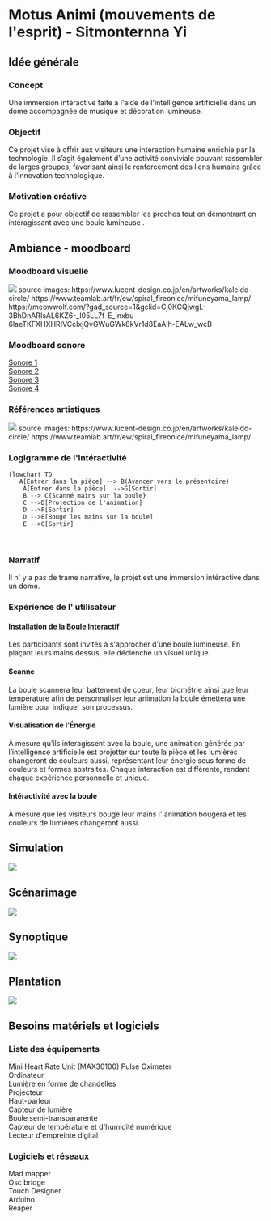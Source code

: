 # Motus Animi (mouvements de l'esprit) - Sitmonternna Yi

## Idée générale
### Concept
Une immersion intéractive faite à l'aide de l'intelligence artificielle dans un dome accompagnée de musique et décoration lumineuse.

### Objectif
Ce projet vise à offrir aux visiteurs une interaction humaine enrichie par la technologie. Il s’agit également d’une activité conviviale pouvant rassembler de larges groupes, favorisant ainsi le renforcement des liens humains grâce à l’innovation technologique.

### Motivation créative
Ce projet a pour objectif de rassembler les proches tout en démontrant en intéragissant avec une boule lumineuse .


## Ambiance - moodboard
### Moodboard visuelle
<img src="img/moodboard_visuelle.jpg" >
source images: https://www.lucent-design.co.jp/en/artworks/kaleido-circle/ 
               https://www.teamlab.art/fr/ew/spiral_fireonice/mifuneyama_lamp/
               <br>
               https://meowwolf.com/?gad_source=1&gclid=Cj0KCQjwgL-3BhDnARIsAL6KZ6-_l05LL7f-E_inxbu-6laeTKFXHXHRIVCcIxjQvGWuGWk8kVr1d8EaAlh-EALw_wcB

### Moodboard sonore
[Sonore 1](https://pixabay.com/fr/music/meditation-spirituel-heavenly-energy-188908/)
<br>
[Sonore 2](https://pixabay.com/fr/music/ambiant-ambiant-relax-sounds-10621/)
<br>
[Sonore 3](https://pixabay.com/fr/music/ambiant-lost-in-the-forest-236236/)
<br>
[Sonore 4](https://pixabay.com/fr/music/meditation-spirituel-cave-of-solitude-187589/)


### Références artistiques
<img src="img/reference_artistique.jpg" >
source images: https://www.lucent-design.co.jp/en/artworks/kaleido-circle/ 
               https://www.teamlab.art/fr/ew/spiral_fireonice/mifuneyama_lamp/

                
### Logigramme de l'intéractivité
```mermaid
flowchart TD
   A[Entrer dans la pièce] --> B(Avancer vers le présentoire)
    A[Entrer dans la pièce]  -->G[Sortir]
    B --> C{Scanné mains sur la boule}
    C -->D[Projection de l'animation]
    D -->F[Sortir]
    D -->E[Bouge les mains sur la boule]
    E -->G[Sortir]
```
<br>



### Narratif
Il n' y a pas de trame narrative, le projet est une immersion intéractive dans un dome.

### Expérience de l' utilisateur
#### Installation de la Boule Interactif 
Les participants sont invités à s'approcher d'une boule lumineuse. En plaçant leurs mains dessus, elle déclenche un visuel unique.

#### Scanne 
La boule scannera leur battement de coeur, leur biométrie ainsi que leur température afin de personnaliser leur animation la boule émettera une lumière pour indiquer son processus.

#### Visualisation de l'Énergie 
À mesure qu'ils interagissent avec la boule, une animation générée par l’intelligence artificielle est projetter sur toute la pièce et les lumières changeront de couleurs aussi, représentant leur énergie sous forme de couleurs et  formes abstraites. Chaque interaction est différente, rendant chaque expérience personnelle et unique.

#### Intéractivité avec la boule
À mesure que les visiteurs bouge leur mains l' animation bougera et les couleurs de lumières changeront aussi.


## Simulation
<img src="img/circulation.png" >

## Scénarimage
<img src="img/scenarimage_nv.png" >
<br>

## Synoptique
<img src="img/synoptique.png" >

## Plantation
<img src="img/studios_plan.png" >

## Besoins matériels et logiciels
### Liste des équipements
Mini Heart Rate Unit (MAX30100) Pulse Oximeter
<br>
Ordinateur
<br>
Lumière en forme de chandelles
<br>
Projecteur
<br>
Haut-parleur
<br>
Capteur de lumière
<br>
Boule semi-transpararente
<br>
Capteur de température et d'humidité numérique
<br>
Lecteur d'empreinte digital

### Logiciels et réseaux
Mad mapper
<br>
Osc bridge
<br>
Touch Designer
<br>
Arduino
<br>
Reaper





